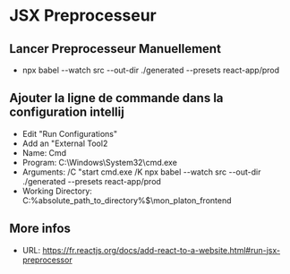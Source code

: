 # JSX Preprocesseur

## Lancer Preprocesseur Manuellement
- npx babel --watch src --out-dir ./generated --presets react-app/prod

## Ajouter la ligne de commande dans la configuration intellij 
- Edit "Run Configurations"
- Add an "External Tool2
- Name: Cmd
- Program: C:\Windows\System32\cmd.exe
- Arguments:  /C "start cmd.exe /K npx babel --watch src --out-dir ./generated --presets react-app/prod
- Working Directory: C:\%absolute_path_to_directory%$\mon_platon_frontend

## More infos
- URL: https://fr.reactjs.org/docs/add-react-to-a-website.html#run-jsx-preprocessor
